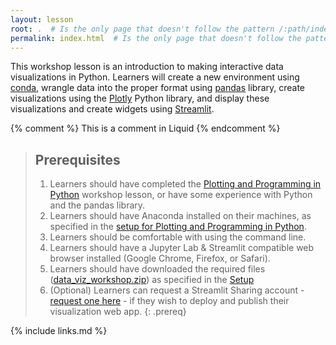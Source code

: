 ```yaml
---
layout: lesson
root: .  # Is the only page that doesn't follow the pattern /:path/index.html
permalink: index.html  # Is the only page that doesn't follow the pattern /:path/index.html
---
```

This workshop lesson is an introduction to making interactive data visualizations in Python. Learners will create a new environment using [conda][anaconda], wrangle data into the proper format using [pandas][pandas] library, create visualizations using the [Plotly][plotly] Python library, and display these visualizations and create widgets using [Streamlit][streamlit].

<!-- this is an html comment -->

{% comment %} This is a comment in Liquid {% endcomment %}

> ## Prerequisites
>
> 1. Learners should have completed the [Plotting and Programming in Python](http://swcarpentry.github.io/python-novice-gapminder/) workshop lesson, or have some experience with Python and the pandas library.
> 2. Learners should have Anaconda installed on their machines, as specified in the [setup for Plotting and Programming in Python](http://swcarpentry.github.io/python-novice-gapminder/setup.html).
> 3. Learners should be comfortable with using the command line.
> 4. Learners should have a Jupyter Lab & Streamlit compatible web browser installed (Google Chrome, Firefox, or Safari).
> 5. Learners should have downloaded the required files ([data_viz_workshop.zip]({{page.root}}/files/data_viz_workshop.zip)) as specified in the [Setup](setup.md)
> 6. (Optional) Learners can request a Streamlit Sharing account - [request one here](https://streamlit.io/sharing-sign-up) - if they wish to deploy and publish their visualization web app.
{: .prereq}

[anaconda]: https://www.anaconda.com/
[pandas]: https://pandas.pydata.org/
[plotly]: https://plotly.com/python/
[streamlit]: https://streamlit.io/

{% include links.md %}
